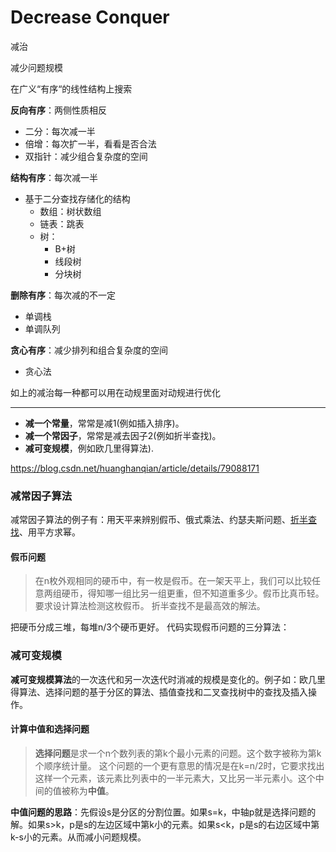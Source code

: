 # Decrease Conquer

减治

减少问题规模

在广义“有序“的线性结构上搜索

**反向有序**：两侧性质相反

- 二分：每次减一半
- 倍增：每次扩一半，看看是否合法
- 双指针：减少组合复杂度的空间

**结构有序**：每次减一半

- 基于二分查找存储化的结构
  - 数组：树状数组
  - 链表：跳表
  - 树：
    - B+树
    - 线段树
    - 分块树

**删除有序**：每次减的不一定

- 单调栈
- 单调队列

**贪心有序**：减少排列和组合复杂度的空间

- 贪心法

如上的减治每一种都可以用在动规里面对动规进行优化

---

- **减一个常量**，常常是减1(例如插入排序)。
- **减一个常因子**，常常是减去因子2(例如折半查找)。
- **减可变规模**，例如欧几里得算法).

https://blog.csdn.net/huanghanqian/article/details/79088171

### 减常因子算法

减常因子算法的例子有：用天平来辨别假币、俄式乘法、约瑟夫斯问题、[折半查找](https://so.csdn.net/so/search?q=折半查找&spm=1001.2101.3001.7020)、用平方求幂。

#### 假币问题

> 在n枚外观相同的硬币中，有一枚是假币。在一架天平上，我们可以比较任意两组硬币，得知哪一组比另一组更重，但不知道重多少。假币比真币轻。要求设计算法检测这枚假币。
> 折半查找不是最高效的解法。

把硬币分成三堆，每堆n/3个硬币更好。
代码实现假币问题的三分算法：

### 减可变规模

**减可变规模算法**的一次迭代和另一次迭代时消减的规模是变化的。例子如：欧几里得算法、选择问题的基于分区的算法、插值查找和二叉查找树中的查找及插入操作。

#### 计算中值和选择问题

> **选择问题**是求一个n个数列表的第k个最小元素的问题。这个数字被称为第k个顺序统计量。
> 这个问题的一个更有意思的情况是在k=n/2时，它要求找出这样一个元素，该元素比列表中的一半元素大，又比另一半元素小。这个中间的值被称为**中值**。

**中值问题的思路**：先假设s是分区的分割位置。如果s=k，中轴p就是选择问题的解。如果s>k，p是s的左边区域中第k小的元素。如果s<k，p是s的右边区域中第k-s小的元素。从而减小问题规模。
